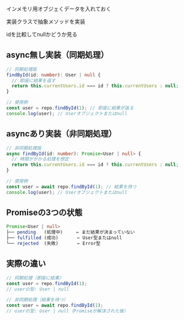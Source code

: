 インメモリ用オブジェくデータを入れておく

実装クラスで抽象メソッドを実装

idを比較してnullかどうか見る

## async無し実装（同期処理）

```typescript
// 同期処理版
findById(id: number): User | null {
  // 即座に結果を返す
  return this.currentUsers.id === id ? this.currentUsers : null;
}

// 使用例
const user = repo.findById(1); // 即座に結果が返る
console.log(user); // Userオブジェクトまたはnull
```

## asyncあり実装（非同期処理）

```typescript
// 非同期処理版
async findById(id: number): Promise<User | null> {
  // 時間がかかる処理を想定
  return this.currentUsers.id === id ? this.currentUsers : null;
}

// 使用例
const user = await repo.findById(1); // 結果を待つ
console.log(user); // Userオブジェクトまたはnull
```

## Promiseの3つの状態

```typescript
Promise<User | null>
├── pending   (処理中)     ← まだ結果が決まっていない
├── fulfilled (成功)       ← User型またはnull
└── rejected  (失敗)       ← Error型
```

## 実際の違い

```typescript
// 同期処理（即座に結果）
const user = repo.findById(1);
// userの型: User | null

// 非同期処理（結果を待つ）
const user = await repo.findById(1);
// userの型: User | null（Promiseが解決された後）
```